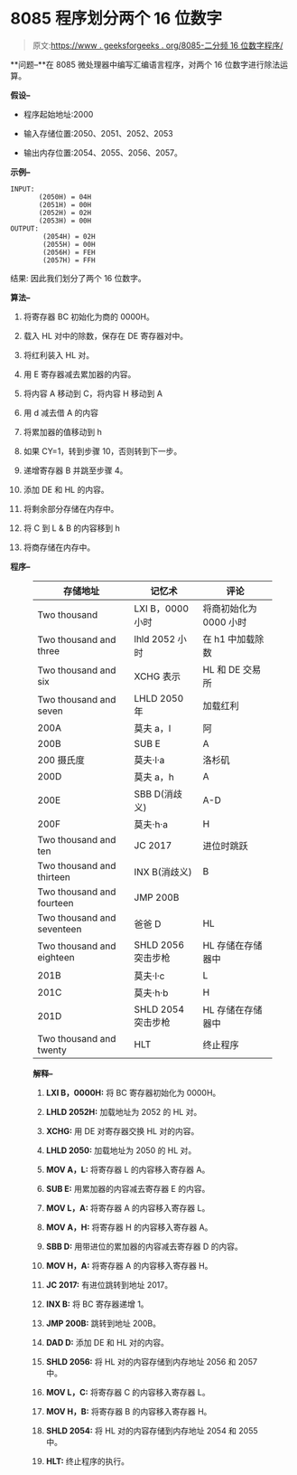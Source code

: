 # 8085 程序划分两个 16 位数字

> 原文:[https://www . geeksforgeeks . org/8085-二分频 16 位数字程序/](https://www.geeksforgeeks.org/8085-program-to-divide-two-16-bit-numbers/)

**问题–**在 8085 微处理器中编写汇编语言程序，对两个 16 位数字进行除法运算。

**假设–**

*   程序起始地址:2000

*   输入存储位置:2050、2051、2052、2053

*   输出内存位置:2054、2055、2056、2057。

**示例–**

```
INPUT:
       (2050H) = 04H
       (2051H) = 00H 
       (2052H) = 02H 
       (2053H) = 00H
OUTPUT:
        (2054H) = 02H
        (2055H) = 00H
        (2056H) = FEH
        (2057H) = FFH 
```

结果:
因此我们划分了两个 16 位数字。

**算法–**

1.  将寄存器 BC 初始化为商的 0000H。

2.  载入 HL 对中的除数，保存在 DE 寄存器对中。

3.  将红利装入 HL 对。

4.  用 E 寄存器减去累加器的内容。

5.  将内容 A 移动到 C，将内容 H 移动到 A

6.  用 d 减去借 A 的内容

7.  将累加器的值移动到 h

8.  如果 CY=1，转到步骤 10，否则转到下一步。

9.  递增寄存器 B 并跳至步骤 4。

10.  添加 DE 和 HL 的内容。

11.  将剩余部分存储在内存中。

12.  将 C 到 L & B 的内容移到 h

13.  将商存储在内存中。

**程序–**

<figure class="table">

| 存储地址 | 记忆术 | 评论 |
| --- | --- | --- |
| Two thousand | LXI B，0000 小时 | 将商初始化为 0000 小时 |
| Two thousand and three | lhld 2052 小时 | 在 h1 中加载除数 |
| Two thousand and six | XCHG 表示 | HL 和 DE 交易所 |
| Two thousand and seven | LHLD 2050 年 | 加载红利 |
| 200A | 莫夫 a，l | 阿 |
| 200B | SUB E | A |
| 200 摄氏度 | 莫夫·l·a | 洛杉矶 |
| 200D | 莫夫 a，h | A |
| 200E | SBB D(消歧义) | A-D |
| 200F | 莫夫·h·a | H |
| Two thousand and ten | JC 2017 | 进位时跳跃 |
| Two thousand and thirteen | INX B(消歧义) | B |
| Two thousand and fourteen | JMP 200B |   |
| Two thousand and seventeen | 爸爸 D | HL |
| Two thousand and eighteen | SHLD 2056 突击步枪 | HL 存储在存储器中 |
| 201B | 莫夫·l·c | L |
| 201C | 莫夫·h·b | H |
| 201D | SHLD 2054 突击步枪 | HL 存储在存储器中 |
| Two thousand and twenty | HLT | 终止程序 |

**解释–**

1.  **LXI B，0000H:** 将 BC 寄存器初始化为 0000H。

2.  **LHLD 2052H:** 加载地址为 2052 的 HL 对。

3.  **XCHG:** 用 DE 对寄存器交换 HL 对的内容。

4.  **LHLD 2050:** 加载地址为 2050 的 HL 对。

5.  **MOV A，L:** 将寄存器 L 的内容移入寄存器 A。

6.  **SUB E:** 用累加器的内容减去寄存器 E 的内容。

7.  **MOV L，A:** 将寄存器 A 的内容移入寄存器 L。

8.  **MOV A，H:** 将寄存器 H 的内容移入寄存器 A。

9.  **SBB D:** 用带进位的累加器的内容减去寄存器 D 的内容。

10.  **MOV H，A:** 将寄存器 A 的内容移入寄存器 H。

11.  **JC 2017:** 有进位跳转到地址 2017。

12.  **INX B:** 将 BC 寄存器递增 1。

13.  **JMP 200B:** 跳转到地址 200B。

14.  **DAD D:** 添加 DE 和 HL 对的内容。

15.  **SHLD 2056:** 将 HL 对的内容存储到内存地址 2056 和 2057 中。

16.  **MOV L，C:** 将寄存器 C 的内容移入寄存器 L。

17.  **MOV H，B:** 将寄存器 B 的内容移入寄存器 H。

18.  **SHLD 2054:** 将 HL 对的内容存储到内存地址 2054 和 2055 中。

19.  **HLT:** 终止程序的执行。

</figure>